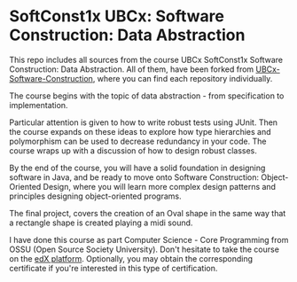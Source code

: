 # SoftConst1x  UBCx: Software Construction: Data Abstraction

This repo includes all sources from the course UBCx SoftConst1x Software Construction: Data Abstraction. All of them, have been forked from [UBCx-Software-Construction](https://github.com/UBCx-Software-Construction), where you can find each repository individually. 

The course begins with the topic of data abstraction - from specification to implementation. 

Particular attention is given to how to write robust tests using JUnit. Then the course expands on these ideas to explore how type hierarchies and polymorphism can be used to decrease redundancy in your code. The course wraps up with a discussion of how to design robust classes.

By the end of the course, you will have a solid foundation in designing software in Java, and be ready to move onto Software Construction: Object-Oriented Design, where you will learn more complex design patterns and principles designing object-oriented programs.

The final project, covers the creation of an Oval shape in the same way that a rectangle shape is created playing a midi sound.

I have done this course as part Computer Science - Core Programming from OSSU (Open Source Society University). Don't hesitate to take the course on the [edX platform](https://www.edx.org/). Optionally, you may obtain the corresponding certificate if you're interested in this type of certification. 
